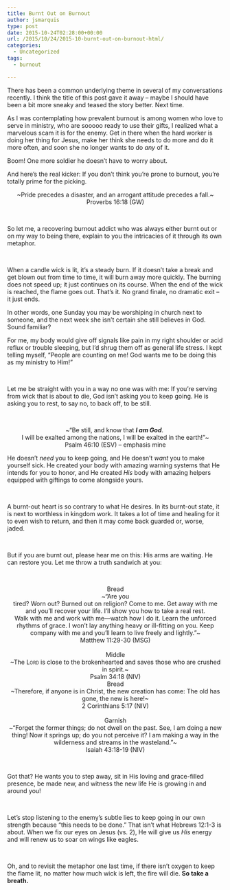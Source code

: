 ```yaml
---
title: Burnt Out on Burnout
author: jsmarquis
type: post
date: 2015-10-24T02:28:00+00:00
url: /2015/10/24/2015-10-burnt-out-on-burnout-html/
categories:
  - Uncategorized
tags:
  - burnout

---
```

There has been a common underlying theme in several of my conversations recently. I think the title of this post gave it away &#8211; maybe I should have been a bit more sneaky and teased the story better. Next time.

As I was contemplating how prevalent burnout is among women who love to serve in ministry, who are sooooo ready to use their gifts, I realized what a marvelous scam it is for the enemy. Get in there when the hard worker is doing her thing for Jesus, make her think she needs to do more and do it more often, and soon she no longer wants to do _any_ of it.

Boom! One more soldier he doesn&#8217;t have to worry about.

And here&#8217;s the real kicker: If you don&#8217;t think you&#8217;re prone to burnout, you&#8217;re totally prime for the picking.

<div style="text-align:center;">
  ~Pride precedes a disaster, and an arrogant attitude precedes a fall.~
</div>

<div style="text-align:center;">
  Proverbs 16:18 (GW)
</div>

<span class="p"><br /></span>
  
<span class="p">So let me, a recovering burnout addict who was always either burnt out or on my way to being there, explain to you the intricacies of it through its own metaphor.</span>
  
<span class="p"><br /></span>
  
<span class="p">When a candle wick is lit, it&#8217;s a steady burn. If it doesn&#8217;t take a break and get blown out from time to time, it will burn away more quickly. The burning does not speed up; it just continues on its course. When the end of the wick is reached, the flame goes out. That&#8217;s it. No grand finale, no dramatic exit &#8211; it just ends.&nbsp;</span>

<span class="p">In other words, one Sunday you may be worshiping in church next to someone, and the next week she isn&#8217;t certain she still believes in God. Sound familiar?&nbsp;</span>

<span class="p">For me, my body would give off signals like pain in my right shoulder or acid reflux or trouble sleeping, but I&#8217;d shrug them off as general life stress. I kept telling myself, &#8220;People are counting on me! God wants me to be doing this as my ministry to Him!&#8221;</span>
  
<span class="p"><br /></span>
  
<span class="p">Let me be straight with you in a way no one was with me: If you&#8217;re serving from wick that is about to die, God isn&#8217;t asking you to keep going. He is asking you to rest, to say no, to back off, to be still.&nbsp;</span>
  
<span class="p"><br /></span>

<div style="text-align:center;">
  <span class="p">~</span>&#8220;Be still, and know that <b><i>I am God</i></b>.&nbsp;
</div>

<div style="text-align:center;">
  I will be exalted among the nations, I will be exalted in the earth!”<span class="p">~</span>
</div>

<div style="text-align:center;">
  <span class="p">Psalm 46:10 (ESV) &#8211; emphasis mine</span>
</div>

<span class="p">He doesn&#8217;t <i>need</i> you to keep going, and He doesn&#8217;t <i>want </i>you to make yourself sick. He created your body with amazing warning systems that He intends for you to honor, and He created <i>His</i> body with amazing helpers equipped with giftings to come alongside yours.&nbsp;</span>
  
<span class="p"><br /></span>
  
<span class="p">A burnt-out heart is so contrary to what He desires. In its burnt-out state, it is next to worthless in kingdom work. It takes a lot of time and healing for it to even wish to return, and then it may come back guarded or, worse, jaded.&nbsp;</span>
  
<span class="p"><br /></span>
  
<span class="p">But if you are burnt out, please hear me on this: His arms are waiting. He can restore you. Let me throw a truth sandwich at you:</span>
  
<span class="p"><br /></span>

<div style="text-align:center;">
  Bread<br /><span class="text Matt-11-28-Matt-11-30" id="en-MSG-10032">~“Are you<br /> tired? Worn out? Burned out on religion? Come to me. Get away with me<br /> and you’ll recover your life. I’ll show you how to take a real rest.<br /> Walk with me and work with me—watch how I do it. Learn the unforced<br /> rhythms of grace. I won’t lay anything heavy or ill-fitting on you. Keep<br /> company with me and you’ll learn to live freely and lightly.”~</span>
</div>

<div style="text-align:center;">
  <span class="text Matt-11-28-Matt-11-30" id="en-MSG-10032">Matthew 11:29-30 (MSG)</span>
</div>

<div style="text-align:center;">
  <span class="text Matt-11-28-Matt-11-30" id="en-MSG-10032"><br /></span>
</div>

<div style="text-align:center;">
  <span class="text Matt-11-28-Matt-11-30" id="en-MSG-10032">Middle</span>
</div>

<div style="text-align:center;">
  <span class="text Matt-11-28-Matt-11-30" id="en-MSG-10032">~</span><span class="text Ps-34-18" id="en-NIV-14407">The <span class="small-caps" style="font-variant:small-caps;">Lord</span> is close to the brokenhearted </span><span class="indent-1"><span class="indent-1-breaks"></span><span class="text Ps-34-18">and saves those who are crushed in spirit.~</span></span>
</div>

<div style="text-align:center;">
  <span class="indent-1"><span class="text Ps-34-18">Psalm 34:18 (NIV)</span></span>
</div>

<div style="text-align:center;">
</div>

<div style="text-align:center;">
  <span class="indent-1"><span class="text Ps-34-18">Bread</span></span>
</div>

<div style="text-align:center;">
  <span class="indent-1"><span class="text Ps-34-18">~</span></span><span class="indent-1"><span class="text Ps-34-18">Therefore, if anyone is in Christ, the new creation has come: The old has gone, the new is here!<span class="p"></span>~</span></span>
</div>

<div style="text-align:center;">
  <span class="indent-1"><span class="text Ps-34-18"><span class="p">2 Corinthians 5:17 (NIV)</span></span></span>
</div>

<div style="text-align:center;">
  <span class="indent-1"><span class="text Ps-34-18"><span class="p"><br /></span> </span></span>
</div>

<div style="text-align:center;">
  <span class="indent-1"><span class="text Ps-34-18"><span class="p">Garnish</span></span></span>
</div>

<div style="text-align:center;">
  <span class="indent-1"><span class="text Ps-34-18"><span class="p">~</span></span></span><span class="text Isa-43-18" id="en-NIV-18524">“Forget the former things; </span><span class="indent-1"><span class="indent-1-breaks"></span><span class="text Isa-43-18">do not dwell on the past. </span></span><span class="text Isa-43-19" id="en-NIV-18525">See, I am doing a new thing! </span><span class="indent-1"><span class="text Isa-43-19">Now it springs up; do you not perceive it?</span></span><span class="text Isa-43-19"> I am making a way in the wilderness </span><span class="indent-1"><span class="indent-1-breaks"></span><span class="text Isa-43-19">and streams in the wasteland.&#8221;~</span></span>
</div>

<div style="text-align:center;">
  <span class="text Matt-11-28-Matt-11-30" id="en-MSG-10032">Isaiah 43:18-19 (NIV)</span>
</div>

<span class="p"><br /></span>
  
<span class="p">Got that? He wants you to step away, sit in His loving and grace-filled presence, be made new, and witness the new life He is growing in and around you!</span>
  
<span class="p"><br /></span>
  
<span class="p">Let&#8217;s stop listening to the enemy&#8217;s subtle lies to keep going in our own strength because &#8220;this needs to be done.&#8221; That isn&#8217;t what Hebrews 12:1-3 is about. When we fix our eyes on Jesus (vs. 2), He will give us <i>His</i> energy and will renew us to soar on wings like eagles. </span>
  
<span class="p"><br /></span>
  
<span class="p">Oh, and to revisit the metaphor one last time, if there isn&#8217;t oxygen to keep the flame lit, no matter how much wick is left, the fire will die. <b>So take a breath. </b></span>
  
<span class="p"><br /></span>
  
<span class="p"><br /></span>